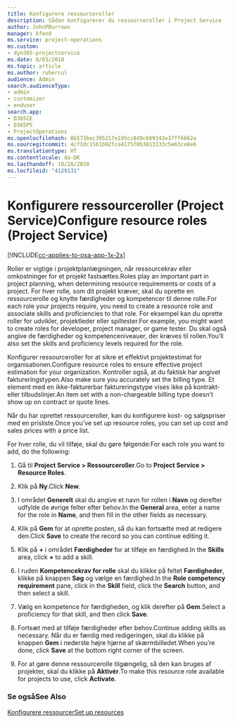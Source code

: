 ```yaml
---
title: Konfigurere ressourceroller
description: Sådan konfigurerer du ressourceroller i Project Service
author: JohnPBurrows
manager: kfend
ms.service: project-operations
ms.custom:
- dyn365-projectservice
ms.date: 8/03/2018
ms.topic: article
ms.author: ruhercul
audience: Admin
search.audienceType:
- admin
- customizer
- enduser
search.app:
- D365CE
- D365PS
- ProjectOperations
ms.openlocfilehash: 0b573bec395217e105cc8d9c669343e37ff6662e
ms.sourcegitcommit: 4cf1dc1561b92fca4175f0b3813133c5e63ce8e6
ms.translationtype: HT
ms.contentlocale: da-DK
ms.lasthandoff: 10/28/2020
ms.locfileid: "4129131"
---
```

# <a name="configure-resource-roles-project-service"></a><span data-ttu-id="adde5-103">Konfigurere ressourceroller (Project Service)</span><span class="sxs-lookup"><span data-stu-id="adde5-103">Configure resource roles (Project Service)</span></span>

[!INCLUDE[cc-applies-to-psa-app-1x-2x](../includes/cc-applies-to-psa-app-1x-2x.md)]

<span data-ttu-id="adde5-104">Roller er vigtige i projektplanlægningen, når ressourcekrav eller omkostninger for et projekt fastsættes.</span><span class="sxs-lookup"><span data-stu-id="adde5-104">Roles play an important part in project planning, when determining resource requirements or costs of a project.</span></span> <span data-ttu-id="adde5-105">For hver rolle, som dit projekt kræver, skal du oprette en ressourcerolle og knytte færdigheder og kompetencer til denne rolle.</span><span class="sxs-lookup"><span data-stu-id="adde5-105">For each role your projects require, you need to create a resource role and associate skills and proficiencies to that role.</span></span> <span data-ttu-id="adde5-106">For eksempel kan du oprette roller for udvikler, projektleder eller spiltester.</span><span class="sxs-lookup"><span data-stu-id="adde5-106">For example, you might want to create roles for developer, project manager, or game tester.</span></span> <span data-ttu-id="adde5-107">Du skal også angive de færdigheder og kompetenceniveauer, der kræves til rollen.</span><span class="sxs-lookup"><span data-stu-id="adde5-107">You’ll also set the skills and proficiency levels required for the role.</span></span>  
  
 <span data-ttu-id="adde5-108">Konfigurer ressourceroller for at sikre et effektivt projektestimat for organisationen.</span><span class="sxs-lookup"><span data-stu-id="adde5-108">Configure resource roles to ensure effective project estimation for your organization.</span></span>  <span data-ttu-id="adde5-109">Kontroller også, at du faktisk har angivet faktureringstypen.</span><span class="sxs-lookup"><span data-stu-id="adde5-109">Also make sure you accurately set the billing type.</span></span> <span data-ttu-id="adde5-110">Et element med en ikke-fakturerbar faktureringstype vises ikke på kontrakt- eller tilbudslinjer.</span><span class="sxs-lookup"><span data-stu-id="adde5-110">An item set with a non-chargeable billing type doesn’t show up on contract or quote lines.</span></span>  
  
 <span data-ttu-id="adde5-111">Når du har oprettet ressourceroller, kan du konfigurere kost- og salgspriser med en prisliste.</span><span class="sxs-lookup"><span data-stu-id="adde5-111">Once you’ve set up resource roles, you can set up cost and sales prices with a price list.</span></span>  
  
 <span data-ttu-id="adde5-112">For hver rolle, du vil tilføje, skal du gøre følgende:</span><span class="sxs-lookup"><span data-stu-id="adde5-112">For each role you want to add, do the following:</span></span>  
  
1.  <span data-ttu-id="adde5-113">Gå til **Project Service > Ressourceroller**.</span><span class="sxs-lookup"><span data-stu-id="adde5-113">Go to **Project Service > Resource Roles**.</span></span>  
  
2.  <span data-ttu-id="adde5-114">Klik på **Ny**.</span><span class="sxs-lookup"><span data-stu-id="adde5-114">Click **New**.</span></span>  
  
3.  <span data-ttu-id="adde5-115">I området **Generelt** skal du angive et navn for rollen i **Navn** og derefter udfylde de øvrige felter efter behov.</span><span class="sxs-lookup"><span data-stu-id="adde5-115">In the **General** area, enter a name for the role in **Name**, and then fill in the other fields as necessary.</span></span>  
  
4.  <span data-ttu-id="adde5-116">Klik på **Gem** for at oprette posten, så du kan fortsætte med at redigere den.</span><span class="sxs-lookup"><span data-stu-id="adde5-116">Click **Save** to create the record so you can continue editing it.</span></span>  
  
5.  <span data-ttu-id="adde5-117">Klik på **+** i området **Færdigheder** for at tilføje en færdighed.</span><span class="sxs-lookup"><span data-stu-id="adde5-117">In the **Skills** area, click **+** to add a skill.</span></span>  
  
6.  <span data-ttu-id="adde5-118">I ruden **Kompetencekrav for rolle** skal du klikke på feltet **Færdigheder**, klikke på knappen **Søg** og vælge en færdighed.</span><span class="sxs-lookup"><span data-stu-id="adde5-118">In the **Role competency requirement** pane, click in the **Skill** field, click the **Search** button, and then select a skill.</span></span>  
  
7.  <span data-ttu-id="adde5-119">Vælg en kompetence for færdigheden, og klik derefter på **Gem**.</span><span class="sxs-lookup"><span data-stu-id="adde5-119">Select a proficiency for that skill, and then click **Save**.</span></span>  
  
8.  <span data-ttu-id="adde5-120">Fortsæt med at tilføje færdigheder efter behov.</span><span class="sxs-lookup"><span data-stu-id="adde5-120">Continue adding skills as necessary.</span></span> <span data-ttu-id="adde5-121">Når du er færdig med redigeringen, skal du klikke på knappen **Gem** i nederste højre hjørne af skærmbilledet.</span><span class="sxs-lookup"><span data-stu-id="adde5-121">When you’re done, click **Save** at the bottom right corner of the screen.</span></span>  
  
9. <span data-ttu-id="adde5-122">For at gøre denne ressourcerolle tilgængelig, så den kan bruges af projekter, skal du klikke på **Aktivér**.</span><span class="sxs-lookup"><span data-stu-id="adde5-122">To make this resource role available for projects to use, click **Activate**.</span></span>  
  
### <a name="see-also"></a><span data-ttu-id="adde5-123">Se også</span><span class="sxs-lookup"><span data-stu-id="adde5-123">See Also</span></span>  
 [<span data-ttu-id="adde5-124">Konfigurere ressourcer</span><span class="sxs-lookup"><span data-stu-id="adde5-124">Set up resources</span></span>](../psa/set-up-resources.md)

